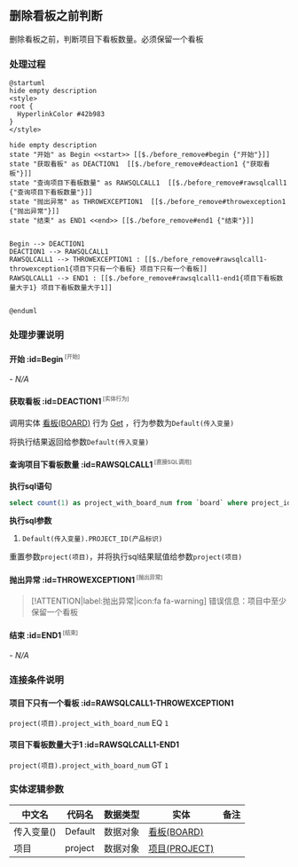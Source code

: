 ## 删除看板之前判断 <!-- {docsify-ignore-all} -->

   删除看板之前，判断项目下看板数量。必须保留一个看板

### 处理过程

```plantuml
@startuml
hide empty description
<style>
root {
  HyperlinkColor #42b983
}
</style>

hide empty description
state "开始" as Begin <<start>> [[$./before_remove#begin {"开始"}]]
state "获取看板" as DEACTION1  [[$./before_remove#deaction1 {"获取看板"}]]
state "查询项目下看板数量" as RAWSQLCALL1  [[$./before_remove#rawsqlcall1 {"查询项目下看板数量"}]]
state "抛出异常" as THROWEXCEPTION1  [[$./before_remove#throwexception1 {"抛出异常"}]]
state "结束" as END1 <<end>> [[$./before_remove#end1 {"结束"}]]


Begin --> DEACTION1
DEACTION1 --> RAWSQLCALL1
RAWSQLCALL1 --> THROWEXCEPTION1 : [[$./before_remove#rawsqlcall1-throwexception1{项目下只有一个看板} 项目下只有一个看板]]
RAWSQLCALL1 --> END1 : [[$./before_remove#rawsqlcall1-end1{项目下看板数量大于1} 项目下看板数量大于1]]


@enduml
```


### 处理步骤说明

#### 开始 :id=Begin<sup class="footnote-symbol"> <font color=gray size=1>[开始]</font></sup>



*- N/A*
#### 获取看板 :id=DEACTION1<sup class="footnote-symbol"> <font color=gray size=1>[实体行为]</font></sup>



调用实体 [看板(BOARD)](module/ProjMgmt/board.md) 行为 [Get](module/ProjMgmt/board#行为) ，行为参数为`Default(传入变量)`

将执行结果返回给参数`Default(传入变量)`

#### 查询项目下看板数量 :id=RAWSQLCALL1<sup class="footnote-symbol"> <font color=gray size=1>[直接SQL调用]</font></sup>



<p class="panel-title"><b>执行sql语句</b></p>

```sql
select count(1) as project_with_board_num from `board` where project_id = ?
```

<p class="panel-title"><b>执行sql参数</b></p>

1. `Default(传入变量).PROJECT_ID(产品标识)`

重置参数`project(项目)`，并将执行sql结果赋值给参数`project(项目)`

#### 抛出异常 :id=THROWEXCEPTION1<sup class="footnote-symbol"> <font color=gray size=1>[抛出异常]</font></sup>



> [!ATTENTION|label:抛出异常|icon:fa fa-warning]
> 错误信息：项目中至少保留一个看板

#### 结束 :id=END1<sup class="footnote-symbol"> <font color=gray size=1>[结束]</font></sup>



*- N/A*


### 连接条件说明
#### 项目下只有一个看板 :id=RAWSQLCALL1-THROWEXCEPTION1

`project(项目).project_with_board_num` EQ `1`
#### 项目下看板数量大于1 :id=RAWSQLCALL1-END1

`project(项目).project_with_board_num` GT `1`


### 实体逻辑参数

|    中文名   |    代码名    |  数据类型    |  实体   |备注 |
| --------| --------| -------- | -------- | --------   |
|传入变量(<i class="fa fa-check"/></i>)|Default|数据对象|[看板(BOARD)](module/ProjMgmt/board.md)||
|项目|project|数据对象|[项目(PROJECT)](module/ProjMgmt/project.md)||
